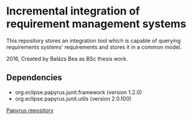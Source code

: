 # Incremental integration of requirement management systems

This repository stores an integration tool which is capable of querying requirements systems' requirements and stores it in a common model.

2016, Created by Balázs Bea as BSc thesis work.

## Dependencies
* org.eclipse.papyrus.junit.framework (version 1.2.0)
* org.eclipse.papyrus.junit.utils (version 2.0.100)

[Papyrus repository](http://git.eclipse.org/c/papyrus/org.eclipse.papyrus.git/)
